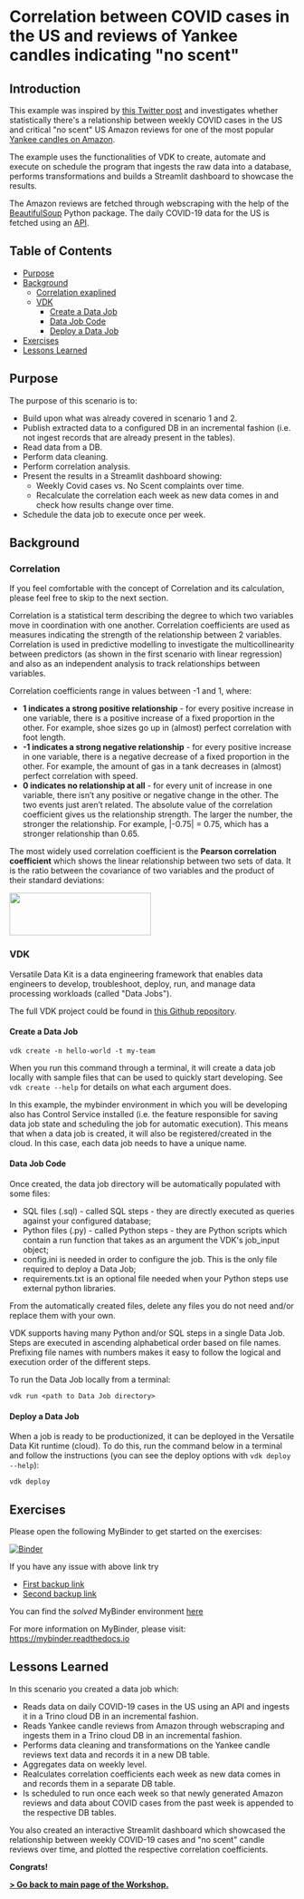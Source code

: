 # Correlation between COVID cases in the US and reviews of Yankee candles indicating "no scent" 

## Introduction
This example was inspired by [this Twitter post](https://twitter.com/zornsllama/status/1473575508784955394?s=21) and investigates whether statistically there's a relationship between weekly COVID cases in the US and critical "no scent" US Amazon reviews for one of the most popular [Yankee candles on Amazon](https://www.amazon.com/Yankee-Candle-Large-Balsam-Cedar/dp/B000JDGC78/ref=cm_cr_arp_d_product_top?ie=UTF8).

The example uses the functionalities of VDK to create, automate and execute on schedule the program that ingests the raw data into a database, performs transformations and builds a Streamlit dashboard to showcase the results.

The Amazon reviews are fetched through webscraping with the help of the [BeautifulSoup](https://pypi.org/project/beautifulsoup4/) Python package. The daily COVID-19 data for the US is fetched using an [API](https://github.com/M-Media-Group/Covid-19-API).

## Table of Contents
- [Purpose](#purpose)
- [Background](#background)
  * [Correlation exaplined](#correlation)
  * [VDK](#vdk)
    * [Create a Data Job](#create-a-data-job)
    * [Data Job Code](#data-job-code)
    * [Deploy a Data Job](#deploy-a-data-job)
- [Exercises](#exercises)
- [Lessons Learned](#lessons-learned)

## Purpose
The purpose of this scenario is to:
* Build upon what was already covered in scenario 1 and 2.
* Publish extracted data to a configured DB in an incremental fashion (i.e. not ingest records that are already present in the tables).
* Read data from а DB.
* Perform data cleaning.
* Perform correlation analysis.
* Present the results in a Streamlit dashboard showing:
  * Weekly Covid cases vs. No Scent complaints over time.
  * Recalculate the correlation each week as new data comes in and check how results change over time.
* Schedule the data job to execute once per week.

## Background
### Correlation
If you feel comfortable with the concept of Correlation and its calculation, please feel free to skip to the next section.

Correlation is a statistical term describing the degree to which two variables move in coordination with one another. Correlation coefficients are used as measures indicating the strength of the relationship between 2 variables. Correlation is used in predictive modelling to investigate the multicollinearity between predictors (as shown in the first scenario with linear regression) and also as an independent analysis to track relationships between variables.

Correlation coefficients range in values between -1 and 1, where:
* **1 indicates a strong positive relationship** - for every positive increase in one variable, there is a positive increase of a fixed proportion in the other. For example, shoe sizes go up in (almost) perfect correlation with foot length.
* **-1 indicates a strong negative relationship** - for every positive increase in one variable, there is a negative decrease of a fixed proportion in the other. For example, the amount of gas in a tank decreases in (almost) perfect correlation with speed.
* **0 indicates no relationship at all** - for every unit of increase in one variable, there isn’t any positive or negative change in the other. The two events just aren’t related.
The absolute value of the correlation coefficient gives us the relationship strength. The larger the number, the stronger the relationship. For example, |-0.75| = 0.75, which has a stronger relationship than 0.65.

The most widely used correlation coefficient is the **Pearson correlation coefficient** which shows the linear relationship between two sets of data. It is the ratio between the covariance of two variables and the product of their standard deviations:

<img src="https://user-images.githubusercontent.com/17336831/157241158-2959d284-be6e-48ee-95e0-c3ee7207450d.png" style="height:75px; width:250px;"/>

### VDK 
Versatile Data Kit is a data engineering framework that enables data engineers to develop, troubleshoot, deploy, run, and manage data processing workloads (called "Data Jobs"). 

The full VDK project could be found in [this Github repository](https://github.com/vmware/versatile-data-kit).

#### Create a Data Job
```
vdk create -n hello-world -t my-team
```
When you run this command through a terminal, it will create a data job locally with sample files that can be used to quickly start developing. See `vdk create --help` for details on what each argument does.

In this example, the mybinder environment in which you will be developing also has Control Service installed (i.e. the feature responsible for saving data job state and scheduling the job for automatic execution). This means that when a data job is created, it will also be registered/created in the cloud. In this case, each data job needs to have a unique name.

#### Data Job Code
Once created, the data job directory will be automatically populated with some files:
* SQL files (.sql) - called SQL steps - they are directly executed as queries against your configured database;
* Python files (.py) - called Python steps - they are Python scripts which contain a run function that takes as an argument the VDK's job_input object;
* config.ini is needed in order to configure the job. This is the only file required to deploy a Data Job;
* requirements.txt is an optional file needed when your Python steps use external python libraries.

From the automatically created files, delete any files you do not need and/or replace them with your own.

VDK supports having many Python and/or SQL steps in a single Data Job. Steps are executed in ascending alphabetical order based on file names. Prefixing file names with numbers makes it easy to follow the logical and execution order of the different steps.

To run the Data Job locally from a terminal:
```
vdk run <path to Data Job directory>
```

#### Deploy a Data Job
When a job is ready to be productionized, it can be deployed in the Versatile Data Kit runtime (cloud). To do this, run the command below in a terminal and follow the instructions (you can see the deploy options with `vdk deploy --help`):
```
vdk deploy
```

## Exercises
Please open the following MyBinder to get started on the exercises:

[![Binder](https://mybinder.org/badge_logo.svg)](https://mybinder.org/v2/gh/versatile-data-kit-amld/correlation-example-unsolved/HEAD?urlpath=lab/tree/setup.ipynb)

If you have any issue with above link try 
 - [First backup link](https://ovh.mybinder.org/v2/gh/versatile-data-kit-amld/correlation-example-unsolved/HEAD?urlpath=lab/tree/setup.ipynb)
 - [Second backup link](https://gesis.mybinder.org/v2/gh/versatile-data-kit-amld/correlation-example-unsolved/HEAD?urlpath=lab/tree/setup.ipynb)


You can find the *solved* MyBinder environment [here](https://mybinder.org/v2/gh/versatile-data-kit-amld/correlation-example-solved/HEAD?urlpath=lab/tree/setup.ipynb)



For more information on MyBinder, please visit: https://mybinder.readthedocs.io 

## Lessons Learned
In this scenario you created a data job which:
* Reads data on daily COVID-19 cases in the US using an API and ingests it in a Trino cloud DB in an incremental fashion.
* Reads Yankee candle reviews from Amazon through webscraping and ingests them in a Trino cloud DB in an incremental fashion.
* Performs data cleaning and transformations on the Yankee candle reviews text data and records it in a new DB table.
* Aggregates data on weekly level.
* Realculates correlation coefficients each week as new data comes in and records them in a separate DB table.
* Is scheduled to run once each week so that newly generated Amazon reviews and data about COVID cases from the past week is appended to the respective DB tables.

You also created an interactive Streamlit dashboard which showcased the relationship between weekly COVID-19 cases and "no scent" candle reviews over time, and plotted the  respective correlation coefficients.

**Congrats!**


**[> Go back to main page of the Workshop.](https://github.com/versatile-data-kit-amld/workshop/blob/main/README.md#covid-vs-no-scent-complaints)**
